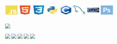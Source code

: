 
 <div style="display: inline_block"><br>
  <img align="center" alt="Js" height="30" width="40" src="https://raw.githubusercontent.com/devicons/devicon/master/icons/javascript/javascript-plain.svg">
  <img align="center" alt="HTML" height="30" width="40" src="https://raw.githubusercontent.com/devicons/devicon/master/icons/html5/html5-original.svg">
  <img align="center" alt="CSS" height="30" width="40" src="https://raw.githubusercontent.com/devicons/devicon/master/icons/css3/css3-original.svg">
  <img align="center" alt="Python" height="30" width="40" src="https://raw.githubusercontent.com/devicons/devicon/master/icons/python/python-original.svg">
  <img align="center" alt="C" height="30" width="40" src="https://raw.githubusercontent.com/devicons/devicon/master/icons/c/c-original.svg">
  <img align="center" alt="C" height="30" width="40" src="https://raw.githubusercontent.com/devicons/devicon/master/icons/mysql/mysql-original.svg">    
  <img align="center" alt="php" height="30" width="40" src="https://raw.githubusercontent.com/devicons/devicon/master/icons/php/php-original.svg">
  <img align="center" alt="photoshop" height="30" width="40" src="https://raw.githubusercontent.com/devicons/devicon/master/icons/photoshop/photoshop-plain.svg">
   
  </div>
   
##
  
  
  <a href="https://docs.google.com/uc?export=download&id=1-CKQFyZCeaFxrH8IwhAkiJYKVQEcrsKB" target="_blank"><img src="https://img.shields.io/badge/-Curriculum Vitae-20077B5?style=for-the-badge&logo=folder&logoColor=white"></a>
  
<a href="https://t.me/PedroWarlock" target="_blank"><img src="https://img.shields.io/badge/Telegram-2CA5E0?style=for-the-badge&logo=telegram&logoColor=white"></a>
  <a href="https://api.whatsapp.com/send?phone=5521965465094" target="_blank"><img src="https://img.shields.io/badge/WhatsApp-25D366?style=for-the-badge&logo=whatsapp&logoColor=white"></a>
  <a href="https://www.instagram.com/pedro_warlock/" target="_blank"><img src="https://img.shields.io/badge/-Instagram-%23E4405F?style=for-the-badge&logo=instagram&logoColor=white"></a>
  <a href = "mailto:pedro.pinheiro000@hotmail.com" target="_blank"><img src="https://img.shields.io/badge/Email-yellowgreen?style=for-the-badge&logo=gmail&logoColor=white"></a>
  <a href="https://www.linkedin.com/in/pedropinheiro000/" target="_blank"><img src="https://img.shields.io/badge/-LinkedIn-%230077B5?style=for-the-badge&logo=linkedin&logoColor=white"></a>
 


